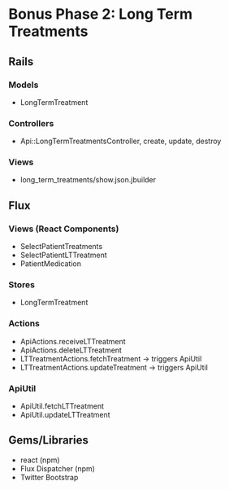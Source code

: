 # Bonus Phase 2: Long Term Treatments

## Rails
### Models
* LongTermTreatment

### Controllers
* Api::LongTermTreatmentsController, create, update, destroy

### Views
* long_term_treatments/show.json.jbuilder

## Flux
### Views (React Components)
* SelectPatientTreatments
* SelectPatientLTTreatment
* PatientMedication

### Stores
* LongTermTreatment

### Actions
* ApiActions.receiveLTTreatment
* ApiActions.deleteLTTreatment
* LTTreatmentActions.fetchTreatment -> triggers ApiUtil
* LTTreatmentActions.updateTreatment -> triggers ApiUtil

### ApiUtil
* ApiUtil.fetchLTTreatment
* ApiUtil.updateLTTreatment


## Gems/Libraries
* react (npm)
* Flux Dispatcher (npm)
* Twitter Bootstrap
